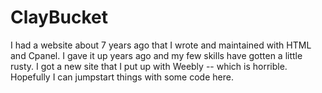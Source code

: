 # ClayBucket
I had a website about 7 years ago that I wrote and maintained with HTML and Cpanel.
I gave it up years ago and my few skills have gotten a little rusty.
I got a new site that I put up with Weebly -- which is horrible.
Hopefully I can jumpstart things with some code here.
